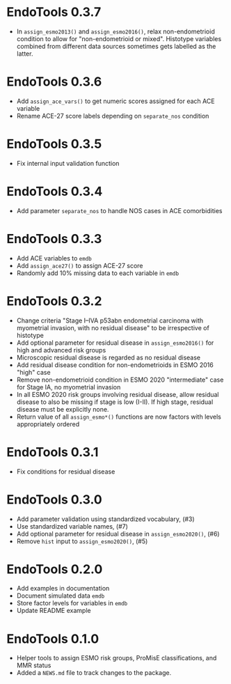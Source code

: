 # EndoTools 0.3.7

* In `assign_esmo2013()` and `assign_esmo2016()`, relax non-endometrioid condition to allow for "non-endometrioid or mixed". Histotype variables combined from different data sources sometimes gets labelled as the latter.

# EndoTools 0.3.6

* Add `assign_ace_vars()` to get numeric scores assigned for each ACE variable
* Rename ACE-27 score labels depending on `separate_nos` condition

# EndoTools 0.3.5

* Fix internal input validation function

# EndoTools 0.3.4

* Add parameter `separate_nos` to handle NOS cases in ACE comorbidities

# EndoTools 0.3.3

* Add ACE variables to `emdb`
* Add `assign_ace27()` to assign ACE-27 score
* Randomly add 10% missing data to each variable in `emdb`

# EndoTools 0.3.2

* Change criteria "Stage I–IVA p53abn endometrial carcinoma with myometrial invasion, with no residual disease" to be irrespective of histotype
* Add optional parameter for residual disease in `assign_esmo2016()` for high and advanced risk groups
* Microscopic residual disease is regarded as no residual disease
* Add residual disease condition for non-endometrioids in ESMO 2016 "high" case
* Remove non-endometrioid condition in ESMO 2020 "intermediate" case for Stage IA, no myometrial invasion
* In all ESMO 2020 risk groups involving residual disease, allow residual disease to also be missing if stage is low (I-II). If high stage, residual disease must be explicitly none.
* Return value of all `assign_esmo*()` functions are now factors with levels appropriately ordered

# EndoTools 0.3.1

* Fix conditions for residual disease

# EndoTools 0.3.0

* Add parameter validation using standardized vocabulary, (#3)
* Use standardized variable names, (#7)
* Add optional parameter for residual disease in `assign_esmo2020()`, (#6)
* Remove `hist` input to `assign_esmo2020()`, (#5)

# EndoTools 0.2.0

* Add examples in documentation
* Document simulated data `emdb`
* Store factor levels for variables in `emdb`
* Update README example

# EndoTools 0.1.0

* Helper tools to assign ESMO risk groups, ProMisE classifications, and MMR status
* Added a `NEWS.md` file to track changes to the package.
